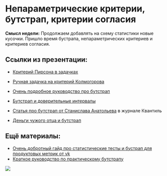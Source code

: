 Непараметрические критерии, бутстрап, критерии согласия
=====

__Смысл недели:__  Продолжаем добавлять на схему статистики новые кусочки. Пришло время бустрапа, непараметрических критериев и критериев согласия.


## Ссылки из презентации:

* [Критерий Пирсона в задачках](https://sobopedia.azurewebsites.net/SubTopics/Details?id=128)
* [Ручная задачка на критерий Колмогорова](https://sobopedia.azurewebsites.net/Exercises/Details?id=192)

* [Очень подробное руководство про бутстрап](https://arxiv.org/pdf/1411.5279.pdf)
* [Бутстрап и доверительные интервалы](https://ocw.mit.edu/courses/mathematics/18-05-introduction-to-probability-and-statistics-spring-2014/readings/MIT18_05S14_Reading24.pdf)
* [Статья про бутстрап от Станислава Анатольева](http://quantile.ru/03/03-SA.pdf) в журнале Квантиль
* [Деньги чужого отца и бутстрап](https://moderndive.com/8-confidence-intervals.html)


## Ещё материалы:

* [Очень добротный гайд про статистические тесты и бустрап для продуктовых метрик от vk](https://medium.com/@vktech/practitioners-guide-to-statistical-tests-ed2d580ef04f)
* [Краткое руководство по практическому бутстрапу](https://www.litres.ru/rudolf-erih-raspe/priklucheniya-barona-munhauzena/?_openstat=ZGlyZWN0LnlhbmRleC5ydTsxODAwMTQyNjs0NjA3NzQ4NjYwO3lhbmRleC5ydTpndWFyYW50ZWU&k50id=0100000010608585986_&utm_content=v2%7C%7C4607748660%7C%7C10608585986%7C%7CПриключения%20барона%20Мюнхаузена%20книга%7C%7C3%7C%7Cother%7C%7Cnone%7C%7Csearch%7C%7Cno&utm_medium=cpc&utm_source=yandex&utm_term=Приключения%20барона%20Мюнхаузена%20книга&yclid=4370474012296902652)


![](https://raw.githubusercontent.com/FUlyankin/matstat_coursera/main/week01_intro/logo.png)

